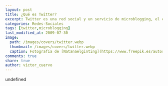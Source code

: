 ```yaml
---
layout: post
title: ¿Qué es Twitter?
excerpt: Twitter es una red social y un servicio de microblogging, el cual permite compartir mensajes de 140 caracteres.
categories: Redes-Sociales
tags: [twitter,microblogging]
last_modified_at: 2009-07-30
image:
  path: /images/covers/twitter.webp
  thumbnail: /images/covers/twitter.webp
  caption: Fotografía de [Natanaelginting](https://www.freepik.es/autor/natanaelginting)
comments: true
share: true
author: victor_cuervo
---
```

undefined